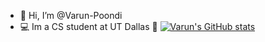 - 👋 Hi, I’m @Varun-Poondi
- 💻 Im a CS student at UT Dallas 🌌
[![Varun's GitHub stats](https://github-readme-stats.vercel.app/api?username=Varun-Poondi)](https://github.com/Varun-Poondi/github-readme-stats)
<!---
Varun-Poondi/Varun-Poondi is a ✨ special ✨ repository because its `README.md` (this file) appears on your GitHub profile.
You can click the Preview link to take a look at your changes.
--->
